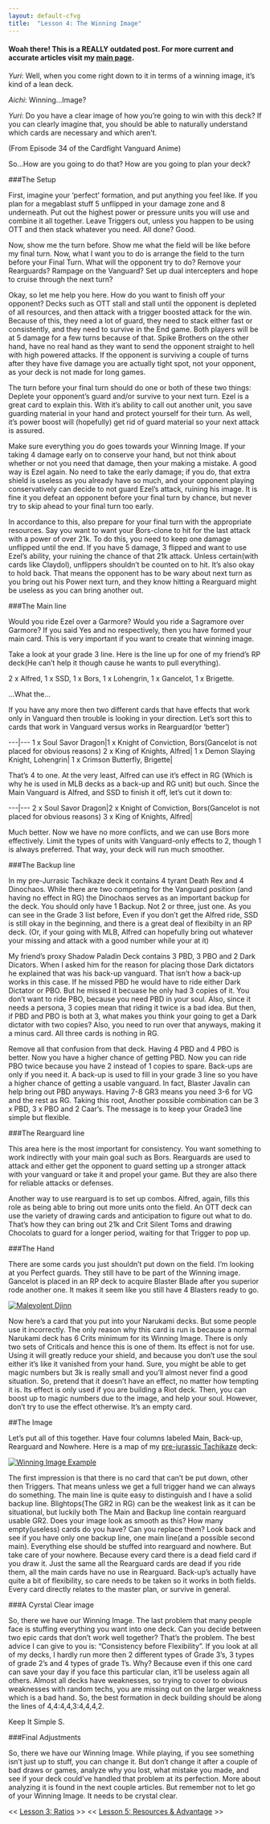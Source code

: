 ```yaml
---
layout: default-cfvg
title:  "Lesson 4: The Winning Image"
---
```

#### Woah there! This is a REALLY outdated post. For more current and accurate articles visit my [main page](/cfvg).

_Yuri_: Well, when you come right down to it in terms of a winning image, it’s kind of a lean deck.

_Aichi_: Winning…Image?

_Yuri_: Do you have a clear image of how you’re going to win with this deck? If you can clearly imagine that, you should be able to naturally understand which cards are necessary and which aren’t.

(From Episode 34 of the Cardfight Vanguard Anime)

So…How are you going to do that? How are you going to plan your deck?

<!-- more -->

###The Setup

First, imagine your ‘perfect’ formation, and put anything you feel like. If you plan for a megablast stuff 5 unflipped in your damage zone and 8 underneath. Put out the highest power or pressure units you will use and combine it all together. Leave Triggers out, unless you happen to be using OTT and then stack whatever you need. All done?  Good.

Now, show me the turn before. Show me what the field will be like before my final turn. Now, what I want you to do is arrange the field to the turn before your Final Turn. What will the opponent try to do? Remove your Rearguards? Rampage on the Vanguard? Set up dual intercepters and hope to cruise through the next turn?

Okay, so let me help you here. How do you want to finish off your opponent? Decks such as OTT stall and stall until the opponent is depleted of all resources, and then attack with a trigger boosted attack for the win. Because of this, they need a lot of guard, they need to stack either fast or consistently, and they need to survive in the End game. Both players will be at 5 damage for a few turns because of that. Spike Brothers on the other hand, have no real hand as they want to send the opponent straight to hell with high powered attacks. If the opponent is surviving a couple of turns after they have five damage you are actually tight spot, not your opponent, as your deck is not made for long games.

The turn before your final turn should do one or both of these two things: Deplete your opponent’s guard and/or survive to your next turn. Ezel is a great card to explain this. With it’s ability to call out another unit, you save guarding material in your hand and protect yourself for their turn. As well, it’s power boost will (hopefully) get rid of guard material so your next attack is assured.

Make sure everything you do goes towards your Winning Image. If your taking 4 damage early on to conserve your hand, but not think about whether or not you need that damage, then your making a mistake. A good way is Ezel again. No need to take the early damage; if you do, that extra shield is useless as you already have so much, and your opponent playing conservatively can decide to not guard Ezel’s attack, ruining his image. It is fine it you defeat an opponent before your final turn by chance, but never try to skip ahead to your final turn too early.

In accordance to this, also prepare for your final turn with the appropriate resources. Say you want to want your Bors-clone to hit for the last attack with a power of over 21k. To do this, you need to keep one damage unflipped until the end. If you have 5 damage, 3 flipped and want to use Ezel’s ability, your ruining the chance of that 21k attack. Unless certain(with cards like Claydol), unflippers shouldn’t be counted on to hit. It’s also okay to hold back. That means the opponent has to be wary about next turn as you bring out his Power next turn, and they know hitting a Rearguard might be useless as you can bring another out.

###The Main line

Would you ride Ezel over a Garmore? Would you ride a Sagramore over Garmore? If you said Yes and no respectively, then you have formed your main card. This is very important if you want to create that winning image.

Take a look at your grade 3 line. Here is the line up for one of my friend’s RP deck(He can’t help it though cause he wants to pull everything).

2 x Alfred, 1 x SSD, 1 x Bors, 1 x Lohengrin, 1 x Gancelot, 1 x Brigette.

…What the…

If you have any more then two different cards that have effects that work only in Vanguard then trouble is looking in your direction. Let’s sort this to cards that work in Vanguard versus works in Rearguard(or ‘better’)

---|---
1 x Soul Savor Dragon|1 x Knight of Conviction, Bors(Gancelot is not placed for obvious reasons)
2 x King of Knights, Alfred|
1 x Demon Slaying Knight, Lohengrin|
1 x Crimson Butterfly, Brigette|

That’s 4 to one. At the very least, Alfred can use it’s effect in RG (Which is why he is used in MLB decks as a back-up and RG unit) but ouch. Since the Main Vanguard is Alfred, and SSD to finish it off, let’s cut it down to:

---|---
2 x Soul Savor Dragon|2 x Knight of Conviction, Bors(Gancelot is not placed for obvious reasons)
3 x King of Knights, Alfred|

Much better. Now we have no more conflicts, and we can use Bors more effectively. Limit the types of units with Vanguard-only effects to 2, though 1 is always preferred. That way, your deck will run much smoother.

###The Backup line

In my pre-Jurrasic Tachikaze deck it contains 4 tyrant Death Rex and 4 Dinochaos. While there are two competing for the Vanguard position (and having no effect in RG) the Dinochaos serves as an important backup for the deck. You should only have 1 Backup. Not 2 or three, just one. As you can see in the Grade 3 list before, Even if you don’t get the Alfred ride, SSD is still okay in the beginning, and there is a great deal of flexibilty in an RP deck. (Or, if your going with MLB, Alfred can hopefully bring out whatever your missing and attack with a good number while your at it)

My friend’s proxy Shadow Paladin Deck contains 3 PBD, 3 PBO and 2 Dark Dicators. When I asked him for the reason for placing those Dark dictators  he explained that was his back-up vanguard. That isn’t how a back-up works in this case. If he missed PBD he would have to ride either Dark Dictator or PBO. But he missed it becuase he only had 3 copies of it. You don’t want to ride PBO, because you need PBD in your soul. Also, since it needs a persona, 3 copies mean that riding it twice is a bad idea. But then, if PBD and PBO is both at 3, what makes you think your going to get a Dark dictator with two copies? Also, you need to run over that anyways, making it a minus card. All three cards is nothing in RG.

Remove all that confusion from that deck. Having 4 PBD and 4 PBO is better. Now you have a higher chance of getting PBD. Now you can ride PBO twice because you have 2 instead of 1 copies to spare. Back-ups are only if you need it. A back-up is used to fill in your grade 3 line so you have a higher chance of getting a usable vanguard. In fact, Blaster Javalin can help bring out PBD anyways.  Having 7-8 GR3 means you need 3-6 for VG and the rest as RG. Taking this root, Another possible combination can be 3 x PBD, 3 x PBO and 2 Caar’s. The message is to keep your Grade3 line simple but flexible.

###The Rearguard line

This area here is the most important for consistency. You want something to work indirectly with your main goal such as Bors. Rearguards are used to attack and either get the opponent to guard setting up a stronger attack with your vanguard or take it and propel your game. But they are also there for reliable attacks or defenses.

Another way to use rearguard is to set up combos. Alfred, again, fills this role as being able to bring out more units onto the field. An OTT deck can use the variety of drawing cards and anticipation to figure out what to do. That’s how they can bring out 21k and Crit Silent Toms and drawing Chocolats to guard for a longer period, waiting for that Trigger to pop up.

###The Hand

There are some cards you just shouldn’t put down on the field. I’m looking at you Perfect guards. They still have to be part of the Winning image. Gancelot is placed in an RP deck to acquire Blaster Blade after you superior rode another one. It makes it seem like you still have 4 Blasters ready to go.

[![Malevolent Djinn](/cfvg/image/BT01-100-small.png)](/cfvg/image/BT01-100.png)

Now here’s a card that you put into your Narukami decks. But some people use it incorrectly. The only reason why this card is run is because a normal Narukami deck has 6 Crits minimum for its Winning Image. There is only two sets of Criticals and hence this is one of them. Its effect is not for use. Using it will greatly reduce your shield, and because you don’t use the soul either it’s like it vanished from your hand. Sure, you might be able to get magic numbers but 3k is really small and you’ll almost never find a good situation. So, pretend that it doesn’t have an effect, no matter how tempting it is.
Its effect is only used if you are building a Riot deck. Then, you can boost up to magic numbers due to the image, and help your soul. However, don’t try to use the effect otherwise. It’s an empty card.

##The Image

Let’s put all of this together. Have four columns labeled Main, Back-up, Rearguard and Nowhere. Here is a map of my [pre-jurassic Tachikaze](cfvg/pre-jurassic-tachikaze) deck:

[![Winning Image Example](/cfvg/image/winningimage-small.jpg)](/cfvg/image/winningimage.jpg)

The first impression is that there is no card that can’t be put down, other then Triggers. That means unless we get a full trigger hand we can always do something. The main line is quite easy to distinguish and I have a solid backup line. Blightops(The GR2 in RG) can be the weakest link as it can be situational, but luckily both The Main and Backup line contain rearguard usable GR2. Does your image look as smooth as this? How many empty(useless) cards do you have? Can you replace them? Look back and see if you have only one backup line, one main line(and a possible second main). Everything else should be stuffed into rearguard and nowhere. But take care of your nowhere. Because every card there is a dead field card if you draw it. Just the same all the Rearguard cards are dead if you ride them, all the main cards have no use in Rearguard. Back-up’s actually have quite a bit of flexibility, so care needs to be taken so it works in both fields. Every card directly relates to the master plan, or survive in general.

###A Cyrstal Clear image

So, there we have our Winning Image. The last problem that many people face is stuffing everything you want into one deck. Can you decide between two epic cards that don’t work well together? That’s the problem. The best advice I can give to you is: “Consistency before Flexibility”. If you look at all of my decks, I hardly run more then 2 different types of Grade 3’s, 3 types of grade 2’s and 4 types of grade 1’s. Why? Because even if this one card can save your day if you face this particular clan, it’ll be useless again all others. Almost all decks have weaknesses, so trying to cover to obvious weaknesses with random techs, you are missing out on the larger weakness which is a bad hand. So, the best formation in deck building should be along the lines of 4,4:4,4,3:4,4,4,2.

Keep It Simple S.

###Final Adjustments

So, there we have our Winning Image. While playing, if you see something isn’t just up to stuff, you can change it. But don’t change it after a couple of bad draws or games, analyze why you lost, what mistake you made, and see if your deck could’ve handled that problem at its perfection. More about analyzing it is found in the next couple articles. But remember not to let go of your Winning Image. It needs to be crystal clear.<i class="fa fa-stop"></i>

<< [Lesson 3: Ratios](/cfvg/lesson3) >> << [Lesson 5:  Resources & Advantage](/cfvg/lesson5) >>